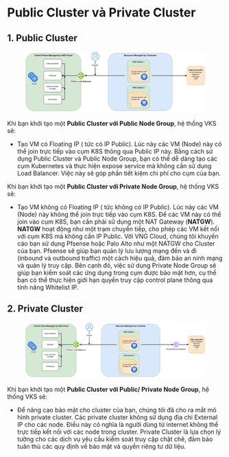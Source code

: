 # Public Cluster và Private Cluster

## **1. Public Cluster**

<figure><img src="../../.gitbook/assets/image (692).png" alt=""><figcaption></figcaption></figure>

Khi bạn khởi tạo một **Public Cluster với Public Node Group**, hệ thống VKS sẽ:

* Tạo VM có Floating IP ( tức có IP Public). Lúc này các VM (Node) này có thể join trực tiếp vào cụm K8S thông qua Public IP này. Bằng cách sử dụng Public Cluster và Public Node Group, bạn có thể dễ dàng tạo các cụm Kubernetes và thực hiện expose service mà không cần sử dụng Load Balancer. Việc này sẽ góp phần tiết kiệm chi phí cho cụm của bạn.

Khi bạn khởi tạo một **Public Cluster với Private Node Group**, hệ thống VKS sẽ:

* Tạo VM không có Floating IP ( tức không có IP Public). Lúc này các VM (Node) này không thể join trực tiếp vào cụm K8S. Để các VM này có thể join vào cụm K8S, bạn cần phải sử dụng một NAT Gateway (**NATGW**). **NATGW** hoạt động như một trạm chuyển tiếp, cho phép các VM kết nối với cụm K8S mà không cần IP Public. Với VNG Cloud, chúng tôi khuyến cáo bạn sử dụng Pfsense hoặc Palo Alto như một NATGW cho Cluster của bạn. Pfsense sẽ giúp bạn quản lý lưu lượng mạng đến và đi (inbound và outbound traffic) một cách hiệu quả, đảm bảo an ninh mạng và quản lý truy cập. Bên cạnh đó, việc sử dụng Private Node Group sẽ giúp bạn kiểm soát các ứng dụng trong cụm được bảo mật hơn, cụ thể bạn có thể thực hiện giới hạn quyền truy cập control plane thông qua tính năng Whitelist IP.

## **2. Private Cluster**

<figure><img src="../../.gitbook/assets/image.png" alt=""><figcaption></figcaption></figure>

Khi bạn khởi tạo một **Public Cluster với Public/ Private Node Group**, hệ thống VKS sẽ:

* Để nâng cao bảo mật cho cluster của bạn, chúng tôi đã cho ra mắt mô hình private cluster. Các private cluster không sử dụng địa chỉ External IP cho các node. Điều này có nghĩa là người dùng từ internet không thể trực tiếp kết nối với các node trong cluster. Private Cluster là lựa chọn lý tưởng cho các dịch vụ yêu cầu kiểm soát truy cập chặt chẽ, đảm bảo tuân thủ các quy định về bảo mật và quyền riêng tư dữ liệu.
